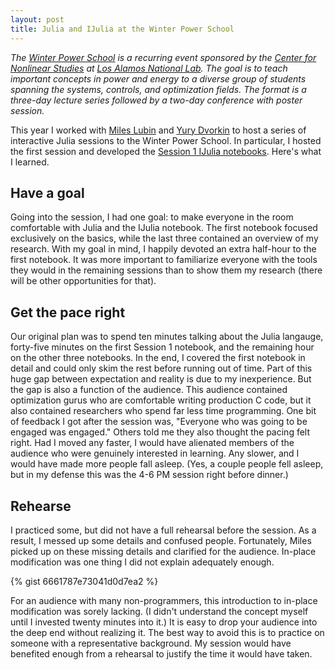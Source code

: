 ```yaml
---
layout: post
title: Julia and IJulia at the Winter Power School
---
```


_The [Winter Power School][wps] is a recurring event sponsored by the [Center for Nonlinear Studies](http://cnls.lanl.gov) at [Los Alamos National Lab](http://lanl.gov). The goal is to teach important concepts in power and energy to a diverse group of students spanning the systems, controls, and optimization fields. The format is a three-day lecture series followed by a two-day conference with poster session._

This year I worked with [Miles Lubin][miles] and [Yury Dvorkin][yury] to host a series of interactive Julia sessions to the Winter Power School. In particular, I hosted the first session and developed the [Session 1 IJulia notebooks][sess1]. Here's what I learned.

## Have a goal

Going into the session, I had one goal: to make everyone in the room comfortable with Julia and the IJulia notebook. The first notebook focused exclusively on the basics, while the last three contained an overview of my research. With my goal in mind, I happily devoted an extra half-hour to the first notebook. It was more important to familiarize everyone with the tools they would in the remaining sessions than to show them my research (there will be other opportunities for that).

## Get the pace right

Our original plan was to spend ten minutes talking about the Julia langauge, forty-five minutes on the first Session 1 notebook, and the remaining hour on the other three notebooks. In the end, I covered the first notebook in detail and could only skim the rest before running out of time. Part of this huge gap between expectation and reality is due to my inexperience. But the gap is also a function of the audience. This audience contained optimization gurus who are comfortable writing production C code, but it also contained researchers who spend far less time programming. One bit of feedback I got after the session was, "Everyone who was going to be engaged was engaged." Others told me they also thought the pacing felt right. Had I moved any faster, I would have alienated members of the audience who were genuinely interested in learning. Any slower, and I would have made more people fall asleep. (Yes, a couple people fell asleep, but in my defense this was the 4-6 PM session right before dinner.)

## Rehearse

I practiced some, but did not have a full rehearsal before the session. As a result, I messed up some details and confused people. Fortunately, Miles picked up on these missing details and clarified for the audience. In-place modification was one thing I did not explain adequately enough.

{% gist 6661787e73041d0d7ea2 %}

For an audience with many non-programmers, this introduction to in-place modification was sorely lacking. (I didn't understand the concept myself until I invested twenty minutes into it.) It is easy to drop your audience into the deep end without realizing it. The best way to avoid this is to practice on someone with a representative background. My session would have benefited enough from a rehearsal to justify the time it would have taken.

[wps]: http://www.cvent.com/events/grid-science-winter-school-conference/event-summary-229c17f488194f2ebb5b206820974c71.aspx
[miles]: http://www.mit.edu/~mlubin/
[yury]: http://students.washington.edu/dvorkin/
[sess1]: https://github.com/kersulis/IJulia-WPS/tree/master/Session%201